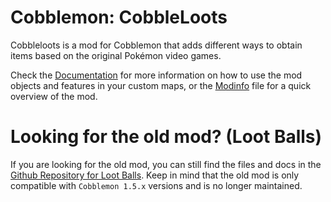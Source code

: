 # Cobblemon: CobbleLoots

Cobbleloots is a mod for Cobblemon that adds different ways to obtain items based on the original Pokémon video games.

Check the [Documentation](https://resistorcat.github.io/cobbleloots/) for more information on how to use the mod objects and features in your custom maps, or the [Modinfo](./MODINFO.md) file for a quick overview of the mod.

# Looking for the old mod? (Loot Balls)

If you are looking for the old mod, you can still find the files and docs in the [Github Repository for Loot Balls](https://github.com/ResistorCat/cobblemon-loot-balls). Keep in mind that the old mod is only compatible with `Cobblemon 1.5.x` versions and is no longer maintained.
